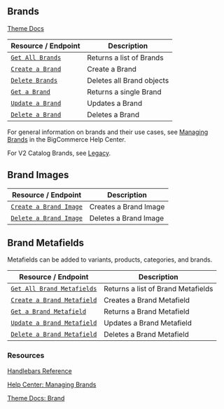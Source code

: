 ## Brands

[Theme Docs](https://developer.bigcommerce.com/stencil-docs/reference-docs/other-objects-and-properties-overview#brand)

|Resource / Endpoint|Description|
|-|-|
|[`Get All Brands`](https://developer.bigcommerce.com/api-reference/catalog/catalog-api/brands/getbrands)|Returns a list of Brands|
|[`Create a Brand`](https://developer.bigcommerce.com/api-reference/catalog/catalog-api/brands/createbrand)|Create a Brand|
|[`Delete Brands`](https://developer.bigcommerce.com/api-reference/catalog/catalog-api/brands/deletebrands)|Deletes all Brand objects|
|[`Get a Brand`](https://developer.bigcommerce.com/api-reference/catalog/catalog-api/brands/getbrandbyid)|Returns a single Brand|
|[`Update a Brand`](https://developer.bigcommerce.com/api-reference/catalog/catalog-api/brands/updatebrand)|Updates a Brand|
|[`Delete a Brand`](https://developer.bigcommerce.com/api-reference/catalog/catalog-api/brands/deletebrandbyid)|Deletes a Brand|

For general information on brands and their use cases, see [Managing Brands](https://support.bigcommerce.com/s/article/Managing-Brands) in the BigCommerce Help Center. 

For V2 Catalog Brands, see [Legacy](https://developer.bigcommerce.com/legacy/v2-catalog-products/v2-brands). 

## Brand Images

|Resource / Endpoint|Description|
|-|-|
|[`Create a Brand Image`](https://developer.bigcommerce.com/api-reference/catalog/catalog-api/brand-images/createbrandimage)|Creates a Brand Image|
|[`Delete a Brand Image`](https://developer.bigcommerce.com/api-reference/catalog/catalog-api/brand-images/deletebrandimage)|Deletes a Brand Image|

## Brand Metafields
Metafields can be added to variants, products, categories, and brands.

|Resource / Endpoint|Description|
|-|-|
|[`Get All Brand Metafields`](https://developer.bigcommerce.com/api-reference/catalog/catalog-api/brand-metafields/getbrandmetafieldsbybrandid)|Returns a list of Brand Metafields|
|[`Create a Brand Metafield`](https://developer.bigcommerce.com/api-reference/catalog/catalog-api/brand-metafields/createbrandmetafield)|Creates a Brand Metafield|
|[`Get a Brand Metafield`](https://developer.bigcommerce.com/api-reference/catalog/catalog-api/brand-metafields/getbrandmetafieldbybrandid)|Returns a Brand Metafield|
|[`Update a Brand Metafield`](https://developer.bigcommerce.com/api-reference/catalog/catalog-api/brand-metafields/updatebrandmetafield)|Updates a Brand Metafield|
|[`Delete a Brand Metafield`](https://developer.bigcommerce.com/api-reference/catalog/catalog-api/brand-metafields/deletebrandmetafieldbyid)|Deletes a Brand Metafield|

### Resources

[Handlebars Reference](https://developer.bigcommerce.com/stencil-docs/reference-docs/global-objects-and-properties/brands)

[Help Center: Managing Brands](https://support.bigcommerce.com/s/article/Managing-Brands)

[Theme Docs: Brand](https://developer.bigcommerce.com/stencil-docs/reference-docs/other-objects-and-properties-overview#brand)